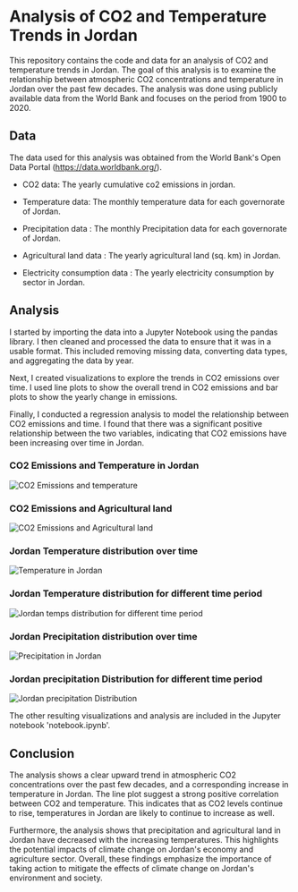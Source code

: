 # Analysis of CO2 and Temperature Trends in Jordan

This repository contains the code and data for an analysis of CO2 and temperature trends in Jordan. The goal of this analysis is to examine the relationship between atmospheric CO2 concentrations and temperature in Jordan over the past few decades. The analysis was done using publicly available data from the World Bank and focuses on the period from 1900 to 2020.

## Data
The data used for this analysis was obtained from the World Bank's Open Data Portal (https://data.worldbank.org/).

* CO2 data: The yearly cumulative co2 emissions in jordan.

* Temperature data: The monthly temperature data for each governorate of Jordan.

* Precipitation data : The monthly Precipitation data for each governorate of Jordan.

* Agricultural land data : The yearly agricultural land (sq. km) in Jordan.

* Electricity consumption data : The yearly electricity consumption by sector in Jordan.

## Analysis
I started by importing the data into a Jupyter Notebook using the pandas library. I then cleaned and processed the data to ensure that it was in a usable format. This included removing missing data, converting data types, and aggregating the data by year.

Next, I created visualizations to explore the trends in CO2 emissions over time. I used line plots to show the overall trend in CO2 emissions and bar plots to show the yearly change in emissions.

Finally, I conducted a regression analysis to model the relationship between CO2 emissions and time. I found that there was a significant positive relationship between the two variables, indicating that CO2 emissions have been increasing over time in Jordan.

### CO2 Emissions and Temperature in Jordan
![CO2 Emissions and temperature](https://user-images.githubusercontent.com/112093285/229786205-a2015ae1-33fb-45c6-bc28-e6119d520023.png)

### CO2 Emissions and Agricultural land
![CO2 Emissions and Agricultural land](https://user-images.githubusercontent.com/112093285/229786197-f0fb7a4b-d694-4e20-a685-e66fb5d6961c.png)

### Jordan Temperature distribution over time
![Temperature in Jordan](https://user-images.githubusercontent.com/112093285/229786211-758ab9cb-81f1-48d5-b254-391f9b77e8d7.png)

### Jordan Temperature distribution for different time period
![Jordan temps distribution for different time period](https://user-images.githubusercontent.com/112093285/229786204-cdbdcd0f-0a64-45a0-8979-5cd80d4b89a4.png)

### Jordan Precipitation distribution over time
![Precipitation in Jordan](https://user-images.githubusercontent.com/112093285/229786214-4bb4a28a-8a40-4f10-b709-6a4e4daa2d73.png)

### Jordan precipitation Distribution for different time period
![Jordan precipitation Distribution](https://user-images.githubusercontent.com/112093285/229786208-98e1aeba-0ff6-4597-83a4-a7799ca2b334.png)

The other resulting visualizations and analysis are included in the Jupyter notebook 'notebook.ipynb'.

## Conclusion
The analysis shows a clear upward trend in atmospheric CO2 concentrations over the past few decades, and a corresponding increase in temperature in Jordan. The line plot suggest a strong positive correlation between CO2 and temperature. This indicates that as CO2 levels continue to rise, temperatures in Jordan are likely to continue to increase as well.

Furthermore, the analysis shows that precipitation and agricultural land in Jordan have decreased with the increasing temperatures. This highlights the potential impacts of climate change on Jordan's economy and agriculture sector. Overall, these findings emphasize the importance of taking action to mitigate the effects of climate change on Jordan's environment and society.
